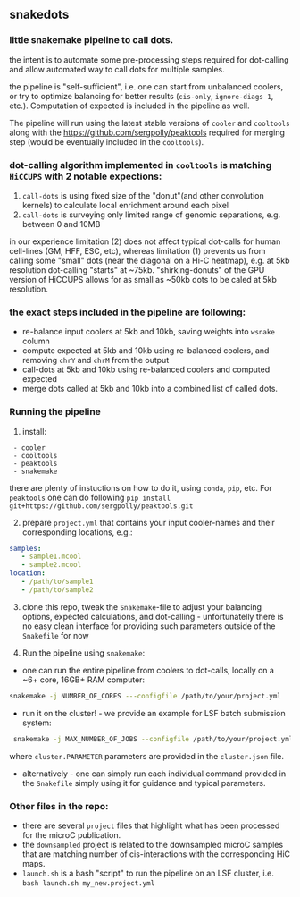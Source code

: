 ## snakedots


### little snakemake pipeline to call dots.

the intent is to automate some pre-processing steps required for dot-calling and allow automated way to call dots for multiple samples.

the pipeline is "self-sufficient", i.e. one can start from unbalanced coolers, or try to optimize balancing for better results (`cis-only`, `ignore-diags 1`, etc.). Computation of expected is included in the pipeline as well.

The pipeline will run using the latest stable versions of `cooler` and `cooltools` along with the https://github.com/sergpolly/peaktools required for merging step (would be eventually included in the `cooltools`).

### dot-calling algorithm implemented in `cooltools` is matching `HiCCUPS` with 2 notable expections:
 1. `call-dots` is using fixed size of the "donut"(and other convolution kernels) to calculate local enrichment around each pixel
 2. `call-dots` is surveying only limited range of genomic separations, e.g. between 0 and 10MB
 
in our experience limitation (2) does not affect typical dot-calls for human cell-lines (GM, HFF, ESC, etc), whereas limitation (1) prevents us from calling some "small" dots (near the diagonal on a Hi-C heatmap), e.g. at 5kb resolution dot-calling "starts" at ~75kb. "shirking-donuts" of the GPU version of HiCCUPS allows for as small as ~50kb dots to be caled at 5kb resolution.

### the exact steps included in the pipeline are following:
 - re-balance input coolers at 5kb and 10kb, saving weights into `wsnake` column
 - compute expected at 5kb and 10kb using re-balanced coolers, and removing `chrY` and `chrM` from the output
 - call-dots at 5kb and 10kb using re-balanced coolers and computed expected
 - merge dots called at 5kb and 10kb into a combined list of called dots.

### Running the pipeline

1. install:
```
 - cooler
 - cooltools
 - peaktools
 - snakemake
```
there are plenty of instuctions on how to do it, using `conda`, `pip`, etc.
For `peaktools` one can do following `pip install git+https://github.com/sergpolly/peaktools.git`

2. prepare `project.yml` that contains your input cooler-names and their corresponding locations, e.g.:
```yml
samples:
   - sample1.mcool
   - sample2.mcool
location:
   - /path/to/sample1
   - /path/to/sample2
```

3. clone this repo, tweak the `Snakemake`-file to adjust your balancing options, expected calculations, and dot-calling - unfortunatelly there is no easy clean interface for providing such parameters outside of the `Snakefile` for now

4. Run the pipeline using `snakemake`:

 - one can run the entire pipeline from coolers to dot-calls, locally on a ~6+ core, 16GB+ RAM computer:
  ```bash
  snakemake -j NUMBER_OF_CORES ---configfile /path/to/your/project.yml
  ```
 - run it on the cluster! - we provide an example for LSF batch submission system:
 ```bash
  snakemake -j MAX_NUMBER_OF_JOBS --configfile /path/to/your/project.yml --printshellcmds --cluster-config cluster.json --    cluster \"bsub -q {cluster.queue} -W {cluster.time} -n {cluster.nCPUs} -R {cluster.memory} -R {cluster.resources} -oo {cluster.output} -eo {cluster.error} -J {cluster.name}\"
  ```
  where `cluster.PARAMETER` parameters are provided in the `cluster.json` file.
  
  - alternatively - one can simply run each individual command provided in the `Snakefile` simply using it for guidance and typical parameters.

### Other files in the repo:

 - there are several `project` files that highlight what has been processed for the microC publication.
 - the `downsampled` project is related to the downsampled microC samples that are matching number of cis-interactions with the corresponding HiC maps.
 - `launch.sh` is a bash "script" to run the pipeline on an LSF cluster, i.e. `bash launch.sh my_new.project.yml`
